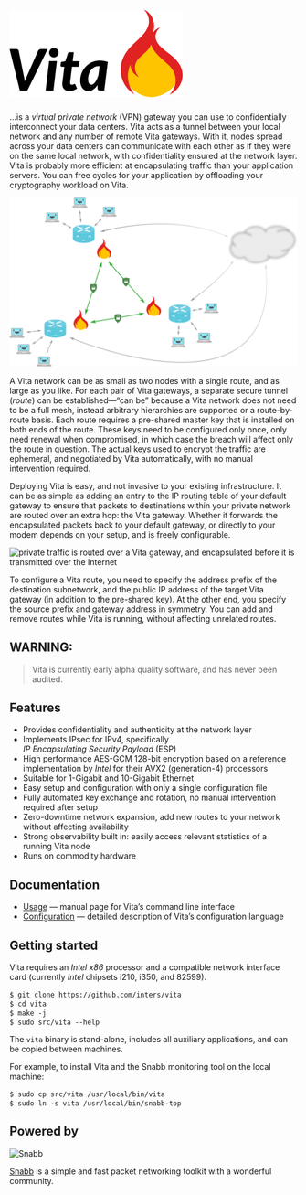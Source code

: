 # ![Vita](vita.png)

…is a *virtual private network* (VPN) gateway you can use to confidentially
interconnect your data centers. Vita acts as a tunnel between your local
network and any number of remote Vita gateways. With it, nodes spread across
your data centers can communicate with each other as if they were on the same
local network, with confidentiality ensured at the network layer. Vita is
probably more efficient at encapsulating traffic than your application servers.
You can free cycles for your application by offloading your cryptography
workload on Vita.

![a mesh of Vita gateways forms a VPN](vita-sketch.png)

A Vita network can be as small as two nodes with a single route, and as large
as you like. For each pair of Vita gateways, a separate secure tunnel (*route*)
can be established—“can be” because a Vita network does not need to be a full
mesh, instead arbitrary hierarchies are supported or a route-by-route basis.
Each route requires a pre-shared master key that is installed on both ends of
the route. These keys need to be configured only once, only need renewal when
compromised, in which case the breach will affect only the route in question.
The actual keys used to encrypt the traffic are ephemeral, and negotiated by
Vita automatically, with no manual intervention required.

Deploying Vita is easy, and not invasive to your existing infrastructure. It
can be as simple as adding an entry to the IP routing table of your default
gateway to ensure that packets to destinations within your private network are
routed over an extra hop: the Vita gateway. Whether it forwards the
encapsulated packets back to your default gateway, or directly to your modem
depends on your setup, and is freely configurable.

![private traffic is routed over a Vita gateway, and encapsulated before it is
transmitted over the Internet](vita-detail.png)

To configure a Vita route, you need to specify the address prefix of the
destination subnetwork, and the public IP address of the target Vita gateway
(in addition to the pre-shared key). At the other end, you specify the source
prefix and gateway address in symmetry. You can add and remove routes while
Vita is running, without affecting unrelated routes.

## WARNING:

> Vita is currently early alpha quality software, and has never been audited.

## Features

- Provides confidentiality and authenticity at the network layer
- Implements IPsec for IPv4, specifically
  *IP Encapsulating Security Payload* (ESP)
- High performance AES-GCM 128-bit encryption based on a reference
  implementation by *Intel* for their AVX2 (generation-4) processors
- Suitable for 1-Gigabit and 10-Gigabit Ethernet
- Easy setup and configuration with only a single configuration file
- Fully automated key exchange and rotation, no manual intervention required
  after setup
- Zero-downtime network expansion, add new routes to your network without
  affecting availability
- Strong observability built in: easily access relevant statistics of a running
  Vita node
- Runs on commodity hardware

## Documentation

- [Usage](https://github.com/inters/vita/blob/master/src/program/vita/README)
  — manual page for Vita’s command line interface
- [Configuration](https://github.com/inters/vita/blob/master/src/program/vita/README.config)
  — detailed description of Vita’s configuration language

## Getting started

Vita requires an *Intel x86* processor and a compatible network interface card
(currently *Intel* chipsets i210, i350, and 82599).

    $ git clone https://github.com/inters/vita
    $ cd vita
    $ make -j
    $ sudo src/vita --help

The `vita` binary is stand-alone, includes all auxiliary applications, and can
be copied between machines.

For example, to install Vita and the Snabb monitoring tool on the local
machine:

    $ sudo cp src/vita /usr/local/bin/vita
    $ sudo ln -s vita /usr/local/bin/snabb-top

## Powered by

![Snabb](snabb.png)

[Snabb](https://github.com/snabbco/snabb) is a simple and fast packet
networking toolkit with a wonderful community.
